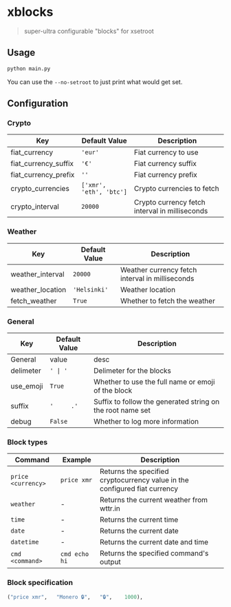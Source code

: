 # xblocks

> super-ultra configurable "blocks" for xsetroot

## Usage
```sh
python main.py
```

You can use the `--no-setroot` to just print what would get set.

## Configuration

### Crypto
Key|Default Value|Description
---|---|---
fiat_currency|`'eur'`|Fiat currency to use
fiat_currency_suffix|`'€'`|Fiat currency suffix
fiat_currency_prefix|`''`|Fiat currency prefix
crypto_currencies|`['xmr', 'eth', 'btc']`|Crypto currencies to fetch
crypto_interval|`20000`|Crypto currency fetch interval in milliseconds

### Weather
Key|Default Value|Description
---|---|---
weather_interval|`20000`|Weather currency fetch interval in milliseconds
weather_location|`'Helsinki'`|Weather location
fetch_weather|`True`|Whether to fetch the weather

### General
Key|Default Value|Description
---|---|---
General|value|desc
delimeter|`' \| '`|Delimeter for the blocks
use_emoji|`True`|Whether to use the full name or emoji of the block
suffix|`'     .'`|Suffix to follow the generated string on the root name set
debug|`False`|Whether to log more information

### Block types
Command|Example|Description
---|---|---
`price <currency>`|`price xmr`|Returns the specified cryptocurrency value in the configured fiat currency
`weather`|-|Returns the current weather from wttr.in
`time`|-|Returns the current time
`date`|-|Returns the current date
`datetime`|-|Returns the current date and time
`cmd <command>`|`cmd echo hi`|Returns the specified command's output

### Block specification
```py
("price xmr",   "Monero 🔒",   "🔒",    1000),
```
